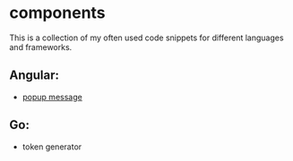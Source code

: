 # components
This is a collection of my often used code snippets for different languages and frameworks.

## Angular:
- <a href="https://github.com/MathisBurger/components/tree/main/angular/popup-window">popup message</a>

## Go:
- <a herf="https://github.com/MathisBurger/components/blob/main/go/token-generator/">token generator</a>
